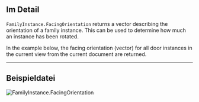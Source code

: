 ## Im Detail
`FamilyInstance.FacingOrientation` returns a vector describing the orientation of a family instance. This can be used to determine how much an instance has been rotated.

In the example below, the facing orientation (vector) for all door instances in the current view from the current document are returned.
___
## Beispieldatei

![FamilyInstance.FacingOrientation](./Revit.Elements.FamilyInstance.FacingOrientation_img.jpg)
